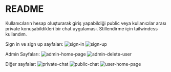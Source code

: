 # README

Kullanıcıların hesap oluşturarak giriş yapabildiği public veya kullanıcılar arası private konuşabildikleri bir chat uygulaması. 
Stillendirme için tailwindcss kullandım.

Sign in ve sign up sayfaları:
![sign-in](https://user-images.githubusercontent.com/73042487/161972077-e82337bd-8b18-442a-b413-771f191c9979.png)
![sign-up](https://user-images.githubusercontent.com/73042487/161972080-f12c331b-53e6-4f2f-bf05-51a4c18350cf.png)

Admin Sayfaları:
![admin-home-page](https://user-images.githubusercontent.com/73042487/161971906-376cf6db-1be9-46b4-ba52-affd9a9985ab.png)
![admin-delete-user](https://user-images.githubusercontent.com/73042487/161971980-78fe4164-a19f-49a7-ab30-db280a00ca17.png)

Diğer sayfalar:
![private-chat](https://user-images.githubusercontent.com/73042487/161972143-4d0ffedc-3a1c-4bbf-9d05-e9cbdb01e717.png)
![public-chat](https://user-images.githubusercontent.com/73042487/161972151-da8a106f-4876-43c3-884b-49e14dfa35d1.png)
![user-home-page](https://user-images.githubusercontent.com/73042487/161972155-aba8e878-2333-4577-9df6-720fa34d2646.png)
